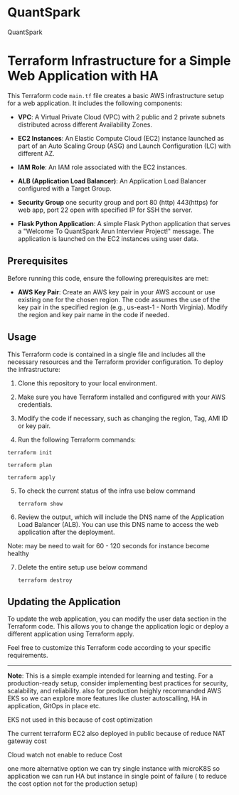 # QuantSpark
QuantSpark

# Terraform Infrastructure for a Simple Web Application with HA

This Terraform code `main.tf` file creates a basic AWS infrastructure setup for a web application. It includes the following components:

- **VPC**: A Virtual Private Cloud (VPC) with 2 public and 2 private subnets distributed across different Availability Zones.

- **EC2 Instances**: An Elastic Compute Cloud (EC2) instance launched as part of an Auto Scaling Group (ASG) and Launch Configuration (LC) with different AZ.

- **IAM Role**: An IAM role associated with the EC2 instances.

- **ALB (Application Load Balancer)**: An Application Load Balancer configured with a Target Group.
- **Security Group** one security group and port 80 (http) 443(https) for web app, port 22 open with specified IP for SSH the server. 

- **Flask Python Application**: A simple Flask Python application that serves a "Welcome To QuantSpark Arun Interview Project!" message. The application is launched on the EC2 instances using user data.

## Prerequisites

Before running this code, ensure the following prerequisites are met:

- **AWS Key Pair**: Create an AWS key pair in your AWS account or use existing one for the chosen region. The code assumes the use of the key pair in the specified region (e.g., us-east-1 - North Virginia). Modify the region and key pair name in the code if needed.

## Usage

This Terraform code is contained in a single file and includes all the necessary resources and the Terraform provider configuration. To deploy the infrastructure:

1. Clone this repository to your local environment.

2. Make sure you have Terraform installed and configured with your AWS credentials.

3. Modify the code if necessary, such as changing the region, Tag, AMI ID or key pair.

4. Run the following Terraform commands:

`terraform init`

`terraform plan`

`terraform apply`

5. To check the current status of the infra use below command

   `terraform show`
   
6. Review the output, which will include the DNS name of the Application Load Balancer (ALB). You can use this DNS name to access the web application after the deployment.
   
Note: may be need to wait for 60 - 120 seconds for instance become healthy

7. Delete the entire setup use below command
   
   `terraform destroy`
   
## Updating the Application

To update the web application, you can modify the user data section in the Terraform code. This allows you to change the application logic or deploy a different application using Terraform apply.

Feel free to customize this Terraform code according to your specific requirements.


---

**Note**: This is a simple example intended for learning and testing. For a production-ready setup, consider implementing best practices for security, scalability, and reliability. also for production heighly recommanded AWS EKS so we can explore more features like cluster autoscalling, HA in application, GitOps in place etc. 

EKS not used in this because of cost optimization 

The current terraform EC2 also deployed in public because of reduce NAT gateway cost

Cloud watch not enable to reduce Cost

one more alternative option we can try single instance with microK8S so application we can run HA but instance in single point of failure ( to reduce the cost option not for the production setup)
